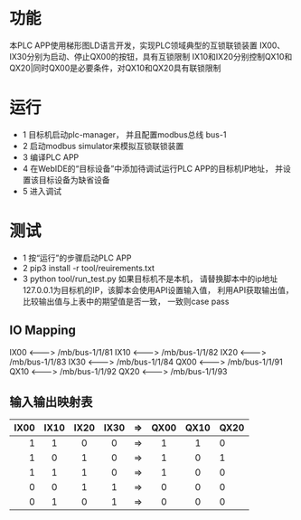 # 功能
  本PLC APP使用梯形图LD语言开发，实现PLC领域典型的互锁联锁装置
  IX00、IX30分别为启动、停止QX00的按钮，具有互锁限制
  IX10和IX20分别控制QX10和QX20|同时QX00是必要条件，对QX10和QX20具有联锁限制


# 运行
- 1 目标机启动plc-manager， 并且配置modbus总线 bus-1
- 2 启动modbus simulator来模拟互锁联锁装置
- 3 编译PLC APP
- 4 在WebIDE的“目标设备”中添加待调试运行PLC APP的目标机IP地址， 并设置该目标设备为缺省设备
- 5 进入调试 

# 测试
 - 1 按“运行”的步骤启动PLC APP
 - 2 pip3 install -r tool/reuirements.txt
 - 3 python tool/run_test.py
   如果目标机不是本机， 请替换脚本中的ip地址127.0.0.1为目标机的IP，该脚本会使用API设置输入值， 利用API获取输出值，比较输出值与上表中的期望值是否一致， 一致则case pass   

## IO Mapping
  IX00 <---> /mb/bus-1/1/81
  IX10 <---> /mb/bus-1/1/82
  IX20 <---> /mb/bus-1/1/83
  IX30 <---> /mb/bus-1/1/84
  QX00 <---> /mb/bus-1/1/91
  QX10 <---> /mb/bus-1/1/92
  QX20 <---> /mb/bus-1/1/93
   
## 输入输出映射表
  IX00|IX10|IX20|IX30|=>|QX00|QX10|QX20
  -:|:-:|:-:|:-:|:-:|:-:|:-:|:-
  1|1|0|0|=>|1|1|0
  1|0|1|0|=>|1|0|1
  1|1|1|0|=>|1|0|0
  0|0|1|1|=>|0|0|0
  0|1|0|1|=>|0|0|0
    










